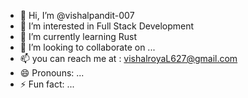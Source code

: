 - 👋 Hi, I’m @vishalpandit-007
- 👀 I’m interested in Full Stack Development
- 🌱 I’m currently learning Rust
- 💞️ I’m looking to collaborate on ...
- 📫 you can reach me at  :  vishalroyaL627@gmail.com
- 😄 Pronouns: ...
- ⚡ Fun fact: ...

<!---
vishalpandit-007/vishalpandit-007 is a ✨ special ✨ repository because its `README.md` (this file) appears on your GitHub profile.
You can click the Preview link to take a look at your changes.
--->
